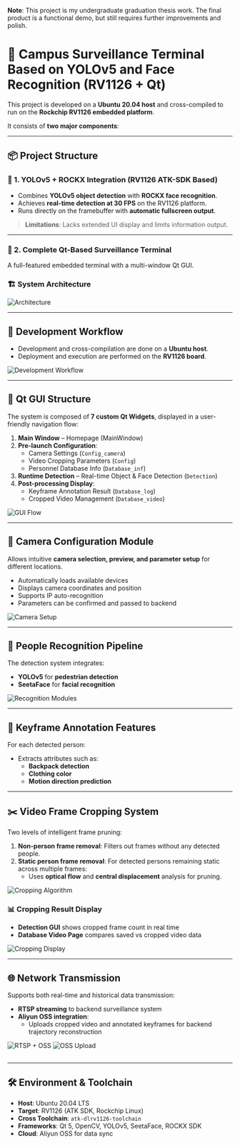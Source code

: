 **Note**: This project is my undergraduate graduation thesis work. The final product is a functional demo, but still requires further improvements and polish.

# 🎯 Campus Surveillance Terminal Based on YOLOv5 and Face Recognition (RV1126 + Qt)



This project is developed on a **Ubuntu 20.04 host** and cross-compiled to run on the **Rockchip RV1126 embedded platform**.

It consists of **two major components**:

------

## 📦 Project Structure

### 🔹 1. YOLOv5 + ROCKX Integration (RV1126 ATK-SDK Based)

- Combines **YOLOv5 object detection** with **ROCKX face recognition**.
- Achieves **real-time detection at 30 FPS** on the RV1126 platform.
- Runs directly on the framebuffer with **automatic fullscreen output**.

> **Limitations**: Lacks extended UI display and limits information output.

------

### 🔹 2. Complete Qt-Based Surveillance Terminal

A full-featured embedded terminal with a multi-window Qt GUI.

### 🏗️ System Architecture

![Architecture](https://techla-img.oss-cn-hangzhou.aliyuncs.com/CODE/WEB/image-20250603094233177.png)

------

## 🚀 Development Workflow

- Development and cross-compilation are done on a **Ubuntu host**.
- Deployment and execution are performed on the **RV1126 board**.

![Development Workflow](https://techla-img.oss-cn-hangzhou.aliyuncs.com/CODE/WEB/wps3.jpg)

------

## 🧹 Qt GUI Structure

The system is composed of **7 custom Qt Widgets**, displayed in a user-friendly navigation flow:

1. **Main Window** – Homepage (MainWindow)
2. **Pre-launch Configuration**:
   - Camera Settings (`Config_camera`)
   - Video Cropping Parameters (`Config`)
   - Personnel Database Info (`Database_inf`)
3. **Runtime Detection** – Real-time Object & Face Detection (`Detection`)
4. **Post-processing Display**:
   - Keyframe Annotation Result (`Database_log`)
   - Cropped Video Management (`Database_video`)

![GUI Flow](https://techla-img.oss-cn-hangzhou.aliyuncs.com/CODE/WEB/wps5.jpg)

------

## 📸 Camera Configuration Module

Allows intuitive **camera selection, preview, and parameter setup** for different locations.

- Automatically loads available devices
- Displays camera coordinates and position
- Supports IP auto-recognition
- Parameters can be confirmed and passed to backend

![Camera Setup](https://techla-img.oss-cn-hangzhou.aliyuncs.com/CODE/WEB/wps6.jpg)

------

## 👥 People Recognition Pipeline

The detection system integrates:

- **YOLOv5** for **pedestrian detection**
- **SeetaFace** for **facial recognition**

![Recognition Modules](https://techla-img.oss-cn-hangzhou.aliyuncs.com/CODE/WEB/wps7.jpg)

------

## 🔖 Keyframe Annotation Features

For each detected person:

- Extracts attributes such as:
  - **Backpack detection**
  - **Clothing color**
  - **Motion direction prediction**

------

## ✂️ Video Frame Cropping System

Two levels of intelligent frame pruning:

1. **Non-person frame removal**:
    Filters out frames without any detected people.
2. **Static person frame removal**:
    For detected persons remaining static across multiple frames:
   - Uses **optical flow** and **central displacement** analysis for pruning.

![Cropping Algorithm](https://techla-img.oss-cn-hangzhou.aliyuncs.com/CODE/WEB/wps8.jpg)

### 📊 Cropping Result Display

- **Detection GUI** shows cropped frame count in real time
- **Database Video Page** compares saved vs cropped video data

![Cropping Display](https://techla-img.oss-cn-hangzhou.aliyuncs.com/CODE/WEB/wps9.jpg)

------

## 🌐 Network Transmission

Supports both real-time and historical data transmission:

- **RTSP streaming** to backend surveillance system
- **Aliyun OSS integration**:
  - Uploads cropped video and annotated keyframes for backend trajectory reconstruction

![RTSP + OSS](https://techla-img.oss-cn-hangzhou.aliyuncs.com/CODE/WEB/wps10.jpg)
 ![OSS Upload](https://techla-img.oss-cn-hangzhou.aliyuncs.com/CODE/WEB/wps11.jpg)

## 

------

## 🛠️ Environment & Toolchain

- **Host**: Ubuntu 20.04 LTS
- **Target**: RV1126 (ATK SDK, Rockchip Linux)
- **Cross Toolchain**: `atk-dlrv1126-toolchain`
- **Frameworks**: Qt 5, OpenCV, YOLOv5, SeetaFace, ROCKX SDK
- **Cloud**: Aliyun OSS for data sync
